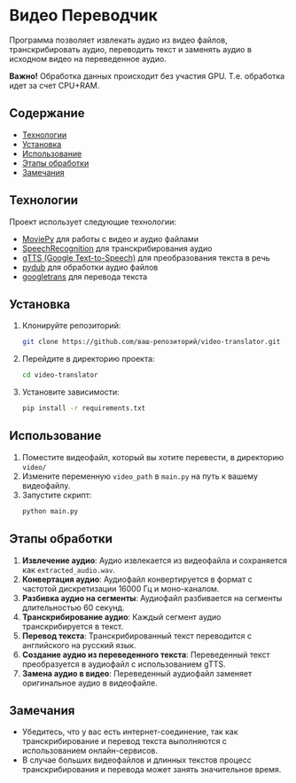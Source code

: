 # Видео Переводчик

Программа позволяет извлекать аудио из видео файлов, транскрибировать аудио, 
переводить текст и заменять аудио в исходном видео на переведенное аудио.

**Важно!**
Обработка данных происходит без участия GPU.
Т.е. обработка идет за счет CPU+RAM.

## Содержание

- [Технологии](#технологии)
- [Установка](#установка)
- [Использование](#использование)
- [Этапы обработки](#этапы-обработки)
- [Замечания](#замечания)

## Технологии

Проект использует следующие технологии:

- [MoviePy](https://zulko.github.io/moviepy/) для работы с видео и аудио файлами
- [SpeechRecognition](https://pypi.org/project/SpeechRecognition/) для транскрибирования аудио
- [gTTS (Google Text-to-Speech)](https://pypi.org/project/gTTS/) для преобразования текста в речь
- [pydub](https://pydub.com/) для обработки аудио файлов
- [googletrans](https://py-googletrans.readthedocs.io/en/latest/) для перевода текста

## Установка

1. Клонируйте репозиторий:
    ```bash
    git clone https://github.com/ваш-репозиторий/video-translator.git
    ```
2. Перейдите в директорию проекта:
    ```bash
    cd video-translator
    ```
3. Установите зависимости:
    ```bash
    pip install -r requirements.txt
    ```

## Использование

1. Поместите видеофайл, который вы хотите перевести, в директорию `video/` 
2. Измените переменную `video_path` в `main.py` на путь к вашему видеофайлу.
2. Запустите скрипт:
    ```bash
    python main.py
    ```

## Этапы обработки

1. **Извлечение аудио**: Аудио извлекается из видеофайла и сохраняется как `extracted_audio.wav`.
2. **Конвертация аудио**: Аудиофайл конвертируется в формат с частотой дискретизации 16000 Гц и моно-каналом.
3. **Разбивка аудио на сегменты**: Аудиофайл разбивается на сегменты длительностью 60 секунд.
4. **Транскрибирование аудио**: Каждый сегмент аудио транскрибируется в текст.
5. **Перевод текста**: Транскрибированный текст переводится с английского на русский язык.
6. **Создание аудио из переведенного текста**: Переведенный текст преобразуется в аудиофайл с использованием gTTS.
7. **Замена аудио в видео**: Переведенный аудиофайл заменяет оригинальное аудио в видеофайле.

## Замечания

- Убедитесь, что у вас есть интернет-соединение, так как транскрибирование и перевод текста выполняются с использованием онлайн-сервисов.
- В случае больших видеофайлов и длинных текстов процесс транскрибирования и перевода может занять значительное время.
